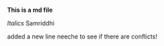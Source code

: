 **This is a md file**

_Italics_
Samriddhi











added a new line neeche to see if there are conflicts!
